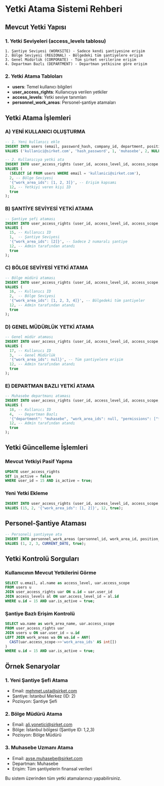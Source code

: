 # Yetki Atama Sistemi Rehberi

## Mevcut Yetki Yapısı

### 1. Yetki Seviyeleri (access_levels tablosu)
```
1. Şantiye Seviyesi (WORKSITE) - Sadece kendi şantiyesine erişim
2. Bölge Seviyesi (REGIONAL) - Bölgedeki tüm şantiyelere erişim  
3. Genel Müdürlük (CORPORATE) - Tüm şirket verilerine erişim
4. Departman Bazlı (DEPARTMENT) - Departman yetkisine göre erişim
```

### 2. Yetki Atama Tabloları
- **users**: Temel kullanıcı bilgileri
- **user_access_rights**: Kullanıcıya verilen yetkiler
- **access_levels**: Yetki seviye tanımları
- **personnel_work_areas**: Personel-şantiye atamaları

## Yetki Atama İşlemleri

### A) YENİ KULLANICI OLUŞTURMA

```sql
-- 1. Yeni kullanıcı ekle
INSERT INTO users (email, password_hash, company_id, department, position_level, personnel_id) 
VALUES ('kullanici@sirket.com', 'hash_password', 1, 'muhasebe', 2, NULL);

-- 2. Kullanıcıya yetki ata
INSERT INTO user_access_rights (user_id, access_level_id, access_scope, granted_by, is_active)
VALUES (
  (SELECT id FROM users WHERE email = 'kullanici@sirket.com'),
  2, -- Bölge Seviyesi
  '{"work_area_ids": [1, 2, 3]}', -- Erişim kapsamı
  12, -- Yetkiyi veren kişi ID
  true
);
```

### B) ŞANTİYE SEVİYESİ YETKİ ATAMA

```sql
-- Şantiye şefi ataması
INSERT INTO user_access_rights (user_id, access_level_id, access_scope, granted_by, is_active)
VALUES (
  15, -- Kullanıcı ID
  1,  -- Şantiye Seviyesi
  '{"work_area_ids": [2]}', -- Sadece 2 numaralı şantiye
  12, -- Admin tarafından atandı
  true
);
```

### C) BÖLGE SEVİYESİ YETKİ ATAMA

```sql
-- Bölge müdürü ataması
INSERT INTO user_access_rights (user_id, access_level_id, access_scope, granted_by, is_active)
VALUES (
  16, -- Kullanıcı ID
  2,  -- Bölge Seviyesi
  '{"work_area_ids": [1, 2, 3, 4]}', -- Bölgedeki tüm şantiyeler
  12, -- Admin tarafından atandı
  true
);
```

### D) GENEL MÜDÜRLÜK YETKİ ATAMA

```sql
-- Genel müdür ataması
INSERT INTO user_access_rights (user_id, access_level_id, access_scope, granted_by, is_active)
VALUES (
  17, -- Kullanıcı ID
  3,  -- Genel Müdürlük
  '{"work_area_ids": null}', -- Tüm şantiyelere erişim
  12, -- Admin tarafından atandı
  true
);
```

### E) DEPARTMAN BAZLI YETKİ ATAMA

```sql
-- Muhasebe departmanı ataması
INSERT INTO user_access_rights (user_id, access_level_id, access_scope, granted_by, is_active)
VALUES (
  18, -- Kullanıcı ID
  4,  -- Departman Bazlı
  '{"department": "muhasebe", "work_area_ids": null, "permissions": ["financial:read", "financial:write"]}',
  12, -- Admin tarafından atandı
  true
);
```

## Yetki Güncelleme İşlemleri

### Mevcut Yetkiyi Pasif Yapma
```sql
UPDATE user_access_rights 
SET is_active = false 
WHERE user_id = 15 AND is_active = true;
```

### Yeni Yetki Ekleme
```sql
INSERT INTO user_access_rights (user_id, access_level_id, access_scope, granted_by, is_active)
VALUES (15, 2, '{"work_area_ids": [1, 2]}', 12, true);
```

## Personel-Şantiye Ataması

```sql
-- Personeli şantiyeye ata
INSERT INTO personnel_work_areas (personnel_id, work_area_id, position_id, start_date, is_active)
VALUES (1, 2, 3, CURRENT_DATE, true);
```

## Yetki Kontrolü Sorguları

### Kullanıcının Mevcut Yetkilerini Görme
```sql
SELECT u.email, al.name as access_level, uar.access_scope
FROM users u
JOIN user_access_rights uar ON u.id = uar.user_id
JOIN access_levels al ON uar.access_level_id = al.id
WHERE u.id = 15 AND uar.is_active = true;
```

### Şantiye Bazlı Erişim Kontrolü
```sql
SELECT wa.name as work_area_name, uar.access_scope
FROM user_access_rights uar
JOIN users u ON uar.user_id = u.id
LEFT JOIN work_areas wa ON wa.id = ANY(
  CAST(uar.access_scope->>'work_area_ids' AS int[])
)
WHERE u.id = 15 AND uar.is_active = true;
```

## Örnek Senaryolar

### 1. Yeni Şantiye Şefi Atama
- Email: mehmet.usta@sirket.com
- Şantiye: İstanbul Merkez (ID: 2)
- Pozisyon: Şantiye Şefi

### 2. Bölge Müdürü Atama  
- Email: ali.yonetici@sirket.com
- Bölge: İstanbul bölgesi (Şantiye ID: 1,2,3)
- Pozisyon: Bölge Müdürü

### 3. Muhasebe Uzmanı Atama
- Email: ayse.muhasebe@sirket.com
- Departman: Muhasebe
- Erişim: Tüm şantiyelerin finansal verileri

Bu sistem üzerinden tüm yetki atamalarınızı yapabilirsiniz.